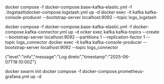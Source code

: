 docker compose -f docker-compose.base-kafka-elastic.yml -f .\logstash\docker-compose.logstash.yml up -d 
docker exec -it kafka kafka-console-producer --bootstrap-server localhost:9092 --topic logs_logstash

docker compose -f docker-compose.base-kafka-elastic.yml -f docker-compose.kafka-connector.yml up -d
ocker exec kafka kafka-topics --create --bootstrap-server localhost:9092 --partitions 1 --replication-factor 1 --topic logs_connector
docker exec -it kafka kafka-console-producer --bootstrap-server localhost:9092 --topic logs_connector

{"level":"info","message":"Log direto","timestamp":"2025-06-07T18:10:00Z"}


docker swarm init
docker compose -f docker-compose.prometheus-grafana.yml up -d